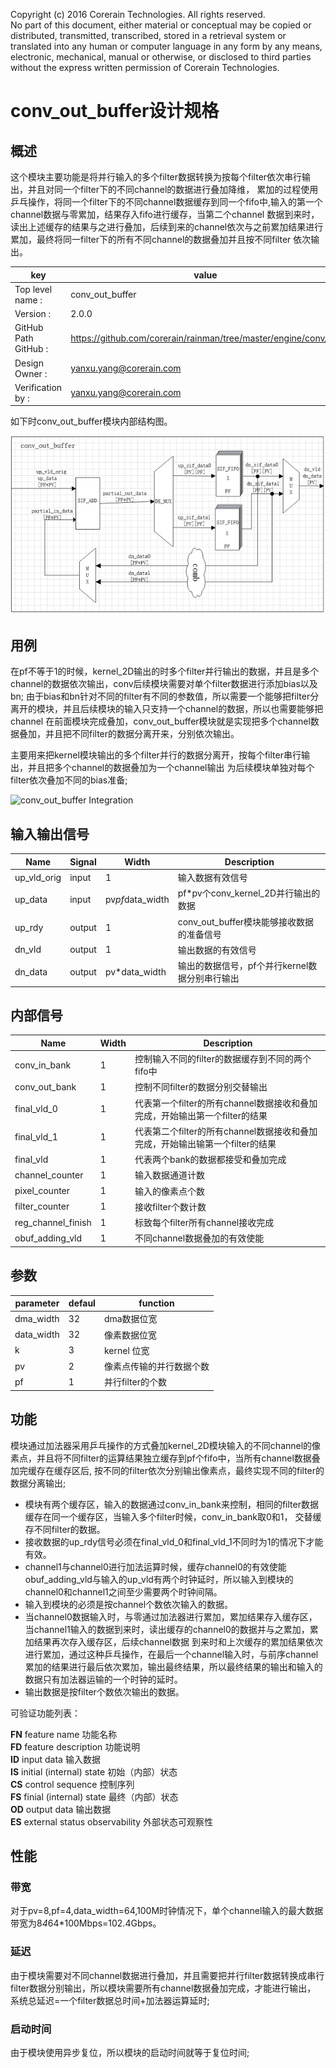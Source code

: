 Copyright (c) 2016 Corerain Technologies. All rights reserved.  
No part of this document, either material or conceptual may be 
copied or distributed, transmitted, transcribed, stored in a retrieval 
system or translated into any human or computer language in
any form by any means, electronic, mechanical, manual
or otherwise, or disclosed to third parties without
the express written permission of Corerain Technologies. 
  
# conv_out_buffer设计规格

## 概述
这个模块主要功能是将并行输入的多个filter数据转换为按每个filter依次串行输出，并且对同一个filter下的不同channel的数据进行叠加降维，
累加的过程使用乒乓操作，将同一个filter下的不同channel数据缓存到同一个fifo中,输入的第一个channel数据与零累加，结果存入fifo进行缓存，当第二个channel
数据到来时，读出上述缓存的结果与之进行叠加，后续到来的channel依次与之前累加结果进行累加，最终将同一filter下的所有不同channel的数据叠加并且按不同filter
依次输出。

key | value 
--- | --- 
Top level name : | conv_out_buffer 
Version : |	2.0.0
GitHub Path GitHub : | https://github.com/corerain/rainman/tree/master/engine/conv/hdl
Design Owner : | yanxu.yang@corerain.com
Verification by : | yanxu.yang@corerain.com


如下时conv_out_buffer模块内部结构图。

![conv_out_buffer Structure](conv_out_buffer_architecture.png)

## 用例

在pf不等于1的时候，kernel_2D输出的时多个filter并行输出的数据，并且是多个channel的数据依次输出，conv后续模块需要对单个filter数据进行添加bias以及bn;
由于bias和bn针对不同的filter有不同的参数值，所以需要一个能够把filter分离开的模块，并且后续模块的输入只支持一个channel的数据，所以也需要能够把channel
在前面模块完成叠加，conv_out_buffer模块就是实现把多个channel数据叠加，并且把不同filter的数据分离开来，分别依次输出。

主要用来把kernel模块输出的多个filter并行的数据分离开，按每个filter串行输出，并且把多个channel的数据叠加为一个channel输出
为后续模块单独对每个filter依次叠加不同的bias准备;

![conv_out_buffer Integration](conv_out_buffer_integration.png)

## 输入输出信号

|Name|Signal|Width|Description|
| --- | --- | --- | --- |
| up_vld_orig | input | 1 | 输入数据有效信号 |
| up_data | input | pv*pf*data_width | pf*pv个conv_kernel_2D并行输出的数据|
| up_rdy | output | 1 | conv_out_buffer模块能够接收数据的准备信号 |
| dn_vld | output | 1 | 输出数据的有效信号|
| dn_data | output | pv*data_width | 输出的数据信号，pf个并行kernel数据分别串行输出|

## 内部信号

|Name|Width|Description|
| --- | --- | --- |
| conv_in_bank | 1 | 控制输入不同的filter的数据缓存到不同的两个fifo中 |
| conv_out_bank | 1 | 控制不同filter的数据分别交替输出 |
| final_vld_0 | 1 | 代表第一个filter的所有channel数据接收和叠加完成，开始输出第一个filter的结果 |
| final_vld_1 | 1 | 代表第二个filter的所有channel数据接收和叠加完成，开始输出输第一个filter的结果 |
| final_vld | 1 | 代表两个bank的数据都接受和叠加完成 |
| channel_counter | 1 | 输入数据通道计数 |
| pixel_counter | 1 | 输入的像素点个数 | 
| filter_counter | 1 | 接收filter个数计数 |
| reg_channel_finish | 1 | 标致每个filter所有channel接收完成 |
| obuf_adding_vld | 1 | 不同channel数据叠加的有效使能 |

## 参数

| parameter | defaul | function |
| --- | --- | --- | 
| dma_width  | 32 | dma数据位宽 	  		|
| data_width | 32 | 像素数据位宽	  		|
| k			 | 3  | kernel 位宽 	  		|
| pv  		 | 2  | 像素点传输的并行数据个数|
| pf  		 | 1  | 并行filter的个数		|

## 功能

模块通过加法器采用乒乓操作的方式叠加kernel_2D模块输入的不同channel的像素点，并且将不同filter的运算结果独立缓存到pf个fifo中，当所有channel数据叠加完缓存在缓存区后,
按不同的filter依次分别输出像素点，最终实现不同的filter的数据分离输出;

* 模块有两个缓存区，输入的数据通过conv_in_bank来控制，相同的filter数据缓存在同一个缓存区，当输入多个filter时候，conv_in_bank取0和1，
交替缓存不同filter的数据。
* 接收数据的up_rdy信号必须在final_vld_0和final_vld_1不同时为1的情况下才能有效。
* channel1与channel0进行加法运算时候，缓存channel0的有效使能obuf_adding_vld与输入的up_vld有两个时钟延时，所以输入到模块的channel0和channel1之间至少需要两个时钟间隔。
* 输入到模块的必须是按channel个数依次输入的数据。
* 当channel0数据输入时，与零通过加法器进行累加，累加结果存入缓存区，当channel1输入的数据到来时，读出缓存的channel0的数据并与之累加，累加结果再次存入缓存区，后续channel数据
到来时和上次缓存的累加结果依次进行累加，通过这种乒乓操作，在最后一个channel输入时，与前序channel累加的结果进行最后依次累加，输出最终结果，所以最终结果的输出和输入的数据只有加法器运输的一个时钟的延时。
* 输出数据是按filter个数依次输出的数据。

可验证功能列表：

**FN** feature name 功能名称  
**FD** feature description 功能说明  
**ID** input data 输入数据  
**IS** initial (internal) state 初始（内部）状态  
**CS** control sequence 控制序列  
**FS** finial (internal) state 最终（内部）状态  
**OD** output data 输出数据  
**ES** external status observability 外部状态可观察性 

## 性能

### 带宽
对于pv=8,pf=4,data_width=64,100M时钟情况下，单个channel输入的最大数据带宽为8*4*64*100Mbps=102.4Gbps。
### 延迟
由于模块需要对不同channel数据进行叠加，并且需要把并行filter数据转换成串行filter数据分别输出，所以模块需要所有channel数据叠加完成，才能进行输出，
系统总延迟=一个filter数据总时间+加法器运算延时;
### 启动时间
由于模块使用异步复位，所以模块的启动时间就等于复位时间;
